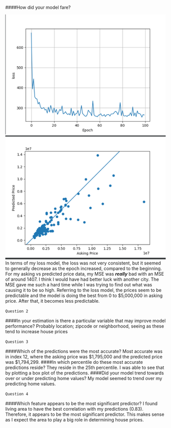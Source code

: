 ####How did your model fare?

![img_8.png](img_8.png) ![img_9.png](img_9.png)
In terms of my loss model, the loss was not very consistent, but it seemed to generally decrease as the epoch increased, compared to the beginning.
For my asking vs predicted price data, my MSE was **_really_** bad with an MSE of around 1407. I think I would have had better luck with another city.
The MSE gave me such a hard time while I was trying to find out what was causing it to be so high.
Referring to the loss model, the prices seem to be predictable and the model is doing the best from 0 to $5,000,000 in asking price. After that, it becomes less predictable.

`Question 2`

####In your estimation is there a particular variable that may improve model performance?
Probably location; zipcode or neighborhood, seeing as these tend to increase house prices 

`Question 3`

####Which of the predictions were the most accurate? 
Most accurate was in index 12, where the asking price was $1,795,000 and the predicted price was $1,794,299.
####In which percentile do these most accurate predictions reside? 
They reside in the 25th percentile. I was able to see that by plotting a box plot of the predictions. 
####Did your model trend towards over or under predicting home values?
My model seemed to trend over my predicting home values. 

`Question 4`

####Which feature appears to be the most significant predictor?
I found living area to have the best correlation with my predictions (0.83). Therefore, it appears to be the most significant predictor. This makes sense as I expect the area to play a big role in determining house prices. 